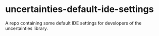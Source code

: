 # uncertainties-default-ide-settings
A repo containing some default IDE settings for developers of the uncertainties library.
